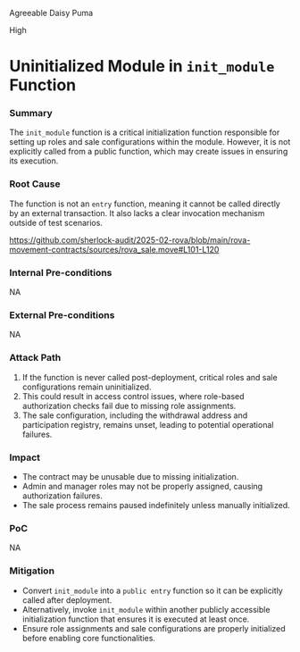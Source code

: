 Agreeable Daisy Puma

High

# Uninitialized Module in `init_module` Function

### Summary

The `init_module` function is a critical initialization function responsible for setting up roles and sale configurations within the module. However, it is not explicitly called from a public function, which may create issues in ensuring its execution.  

### Root Cause

The function is not an `entry` function, meaning it cannot be called directly by an external transaction. It also lacks a clear invocation mechanism outside of test scenarios.  

https://github.com/sherlock-audit/2025-02-rova/blob/main/rova-movement-contracts/sources/rova_sale.move#L101-L120

### Internal Pre-conditions

NA 

### External Pre-conditions

NA

### Attack Path

1. If the function is never called post-deployment, critical roles and sale configurations remain uninitialized.  
2. This could result in access control issues, where role-based authorization checks fail due to missing role assignments.  
3. The sale configuration, including the withdrawal address and participation registry, remains unset, leading to potential operational failures.  

### Impact

- The contract may be unusable due to missing initialization.  
- Admin and manager roles may not be properly assigned, causing authorization failures.  
- The sale process remains paused indefinitely unless manually initialized.  


### PoC

NA

### Mitigation

- Convert `init_module` into a `public entry` function so it can be explicitly called after deployment.  
- Alternatively, invoke `init_module` within another publicly accessible initialization function that ensures it is executed at least once.  
- Ensure role assignments and sale configurations are properly initialized before enabling core functionalities.  
